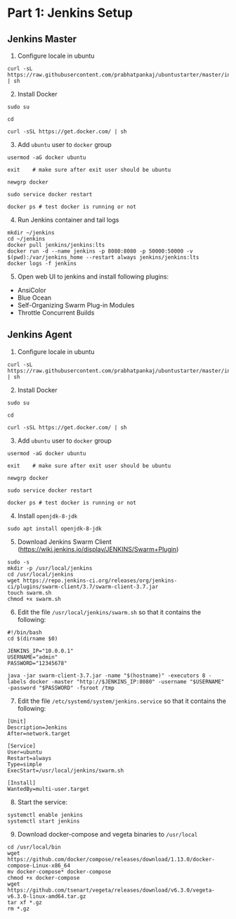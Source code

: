 # Part 1: Jenkins Setup

## Jenkins Master

1. Configure locale in ubuntu
```
curl -sL https://raw.githubusercontent.com/prabhatpankaj/ubuntustarter/master/initial.sh | sh
```

2. Install Docker
```
sudo su

cd

curl -sSL https://get.docker.com/ | sh
```

3. Add `ubuntu` user to `docker` group
```
usermod -aG docker ubuntu

exit    # make sure after exit user should be ubuntu 

newgrp docker

sudo service docker restart

docker ps # test docker is running or not

```

4. Run Jenkins container and tail logs
```
mkdir ~/jenkins
cd ~/jenkins
docker pull jenkins/jenkins:lts
docker run -d --name jenkins -p 8080:8080 -p 50000:50000 -v $(pwd):/var/jenkins_home --restart always jenkins/jenkins:lts
docker logs -f jenkins
```

5. Open web UI to jenkins and install following plugins:
- AnsiColor
- Blue Ocean
- Self-Organizing Swarm Plug-in Modules
- Throttle Concurrent Builds

## Jenkins Agent

1. Configure locale in ubuntu
```
curl -sL https://raw.githubusercontent.com/prabhatpankaj/ubuntustarter/master/initial.sh | sh
```

2. Install Docker
```
sudo su

cd

curl -sSL https://get.docker.com/ | sh
```

3. Add `ubuntu` user to `docker` group
```
usermod -aG docker ubuntu

exit    # make sure after exit user should be ubuntu 

newgrp docker

sudo service docker restart

docker ps # test docker is running or not

```

4. Install `openjdk-8-jdk`
```
sudo apt install openjdk-8-jdk
```

5. Download Jenkins Swarm Client (https://wiki.jenkins.io/display/JENKINS/Swarm+Plugin)
```
sudo -s
mkdir -p /usr/local/jenkins
cd /usr/local/jenkins
wget https://repo.jenkins-ci.org/releases/org/jenkins-ci/plugins/swarm-client/3.7/swarm-client-3.7.jar
touch swarm.sh
chmod +x swarm.sh
```

6. Edit the file `/usr/local/jenkins/swarm.sh` so that it contains the following:
```
#!/bin/bash
cd $(dirname $0)

JENKINS_IP="10.0.0.1"
USERNAME="admin"
PASSWORD="12345678"

java -jar swarm-client-3.7.jar -name "$(hostname)" -executors 8 -labels docker -master "http://$JENKINS_IP:8080" -username "$USERNAME" -password "$PASSWORD" -fsroot /tmp
```

7. Edit the file `/etc/systemd/system/jenkins.service` so that it contains the following:
```
[Unit]
Description=Jenkins
After=network.target

[Service]
User=ubuntu
Restart=always
Type=simple
ExecStart=/usr/local/jenkins/swarm.sh

[Install]
WantedBy=multi-user.target
```

8. Start the service:
```
systemctl enable jenkins
systemctl start jenkins
```

9. Download docker-compose and vegeta binaries to `/usr/local`
```
cd /usr/local/bin
wget https://github.com/docker/compose/releases/download/1.13.0/docker-compose-Linux-x86_64
mv docker-compose* docker-compose
chmod +x docker-compose
wget https://github.com/tsenart/vegeta/releases/download/v6.3.0/vegeta-v6.3.0-linux-amd64.tar.gz
tar xf *.gz
rm *.gz
```
